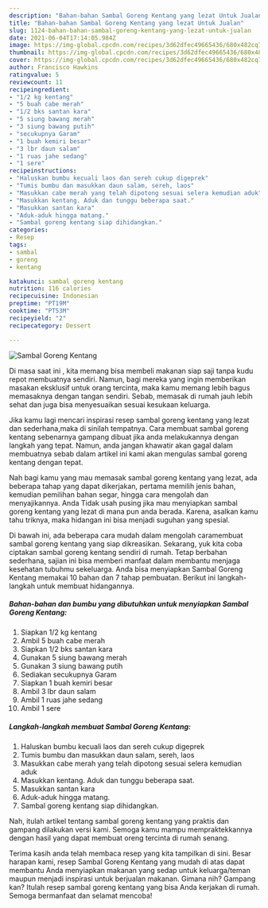 ```yaml
---
description: "Bahan-bahan Sambal Goreng Kentang yang lezat Untuk Jualan"
title: "Bahan-bahan Sambal Goreng Kentang yang lezat Untuk Jualan"
slug: 1124-bahan-bahan-sambal-goreng-kentang-yang-lezat-untuk-jualan
date: 2021-06-04T17:14:05.984Z
image: https://img-global.cpcdn.com/recipes/3d62dfec49665436/680x482cq70/sambal-goreng-kentang-foto-resep-utama.jpg
thumbnail: https://img-global.cpcdn.com/recipes/3d62dfec49665436/680x482cq70/sambal-goreng-kentang-foto-resep-utama.jpg
cover: https://img-global.cpcdn.com/recipes/3d62dfec49665436/680x482cq70/sambal-goreng-kentang-foto-resep-utama.jpg
author: Francisco Hawkins
ratingvalue: 5
reviewcount: 11
recipeingredient:
- "1/2 kg kentang"
- "5 buah cabe merah"
- "1/2 bks santan kara"
- "5 siung bawang merah"
- "3 siung bawang putih"
- "secukupnya Garam"
- "1 buah kemiri besar"
- "3 lbr daun salam"
- "1 ruas jahe sedang"
- "1 sere"
recipeinstructions:
- "Haluskan bumbu kecuali laos dan sereh cukup digeprek"
- "Tumis bumbu dan masukkan daun salam, sereh, laos"
- "Masukkan cabe merah yang telah dipotong sesuai selera kemudian aduk"
- "Masukkan kentang. Aduk dan tunggu beberapa saat."
- "Masukkan santan kara"
- "Aduk-aduk hingga matang."
- "Sambal goreng kentang siap dihidangkan."
categories:
- Resep
tags:
- sambal
- goreng
- kentang

katakunci: sambal goreng kentang 
nutrition: 116 calories
recipecuisine: Indonesian
preptime: "PT19M"
cooktime: "PT53M"
recipeyield: "2"
recipecategory: Dessert

---
```



![Sambal Goreng Kentang](https://img-global.cpcdn.com/recipes/3d62dfec49665436/680x482cq70/sambal-goreng-kentang-foto-resep-utama.jpg)

Di masa  saat ini , kita memang bisa membeli makanan siap saji tanpa kudu repot membuatnya sendiri. Namun, bagi mereka yang ingin memberikan masakan eksklusif untuk orang tercinta, maka kamu memang lebih bagus memasaknya dengan tangan sendiri. Sebab, memasak di rumah jauh lebih sehat dan juga bisa menyesuaikan sesuai kesukaan keluarga.

Jika kamu lagi mencari inspirasi resep sambal goreng kentang yang lezat dan sederhana,maka di sinilah tempatnya. Cara membuat sambal goreng kentang  sebenarnya gampang dibuat jika anda melakukannya dengan langkah yang tepat. Namun, anda jangan khawatir akan gagal dalam membuatnya 
sebab dalam artikel ini kami akan mengulas sambal goreng kentang dengan tepat.  



Nah bagi kamu yang mau memasak sambal goreng kentang yang lezat, ada beberapa tahap yang dapat dikerjakan, pertama memilih jenis bahan, kemudian pemilihan bahan segar, hingga cara mengolah dan menyajikannya. Anda Tidak usah pusing jika mau menyiapkan sambal goreng kentang yang lezat di mana pun anda berada. Karena, asalkan kamu  tahu triknya, maka hidangan ini bisa menjadi suguhan yang spesial.

Di bawah ini, ada beberapa cara mudah dalam mengolah caramembuat sambal goreng kentang yang siap dikreasikan. Sekarang, yuk kita coba ciptakan sambal goreng kentang sendiri di rumah. Tetap berbahan sederhana, sajian ini bisa memberi manfaat dalam membantu menjaga kesehatan tubuhmu sekeluarga. Anda bisa menyiapkan Sambal Goreng Kentang memakai 10 bahan dan 7 tahap pembuatan. Berikut ini langkah-langkah untuk membuat hidangannya.

<!--inarticleads1-->

##### Bahan-bahan dan bumbu yang dibutuhkan untuk menyiapkan Sambal Goreng Kentang:

1. Siapkan 1/2 kg kentang
1. Ambil 5 buah cabe merah
1. Siapkan 1/2 bks santan kara
1. Gunakan 5 siung bawang merah
1. Gunakan 3 siung bawang putih
1. Sediakan secukupnya Garam
1. Siapkan 1 buah kemiri besar
1. Ambil 3 lbr daun salam
1. Ambil 1 ruas jahe sedang
1. Ambil 1 sere




<!--inarticleads2-->

##### Langkah-langkah membuat Sambal Goreng Kentang:

1. Haluskan bumbu kecuali laos dan sereh cukup digeprek
1. Tumis bumbu dan masukkan daun salam, sereh, laos
1. Masukkan cabe merah yang telah dipotong sesuai selera kemudian aduk
1. Masukkan kentang. Aduk dan tunggu beberapa saat.
1. Masukkan santan kara
1. Aduk-aduk hingga matang.
1. Sambal goreng kentang siap dihidangkan.




Nah, itulah artikel tentang  sambal goreng kentang  yang praktis dan gampang dilakukan versi kami. Semoga kamu mampu mempraktekkannya dengan hasil yang dapat membuat oreng tercinta di rumah senang. 

Terima kasih anda telah membaca resep yang kita tampilkan di sini. Besar harapan kami, resep  Sambal Goreng Kentang yang mudah di atas dapat membantu Anda menyiapkan makanan yang sedap untuk keluarga/teman maupun menjadi inspirasi untuk berjualan makanan. Gimana nih? Gampang kan? Itulah resep sambal goreng kentang yang bisa Anda kerjakan di rumah. Semoga bermanfaat dan selamat mencoba!

